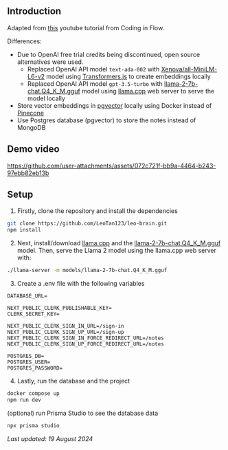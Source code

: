 ## Introduction
Adapted from [this](https://www.youtube.com/watch?v=mkJbEP5GeRA) youtube tutorial from Coding in Flow.

Differences:
- Due to OpenAI free trial credits being discontinued, open source alternatives were used.
  * Replaced OpenAI API model `text-ada-002` with [Xenova/all-MiniLM-L6-v2](https://huggingface.co/Xenova/all-MiniLM-L6-v2) model using [Transformers.js](https://huggingface.co/docs/transformers.js/en/index) to create embeddings locally
  * Replaced OpenAI API model `gpt-3.5-turbo` with [llama-2-7b-chat.Q4_K_M.gguf](https://huggingface.co/TheBloke/Llama-2-7B-Chat-GGUF) model using [llama.cpp](https://github.com/ggerganov/llama.cpp) web server to serve the model locally
- Store vector embeddings in [pgvector](https://github.com/pgvector/pgvector) locally using Docker instead of [Pinecone](https://www.pinecone.io/)
- Use Postgres database (pgvector) to store the notes instead of MongoDB

## Demo video
https://github.com/user-attachments/assets/072c721f-bb9a-4464-b243-97ebb82eb13b

## Setup
1. Firstly, clone the repository and install the dependencies
```bash
git clone https://github.com/LeoTan123/leo-brain.git
npm install
```

2. Next, install/download [llama.cpp](https://github.com/ggerganov/llama.cpp) and the [llama-2-7b-chat.Q4_K_M.gguf](https://huggingface.co/TheBloke/Llama-2-7B-Chat-GGUF) model. Then, serve the Llama 2 model using the llama.cpp web server with:
```bash
./llama-server -m models/llama-2-7b-chat.Q4_K_M.gguf
```

3. Create a .env file with the following variables
```
DATABASE_URL=

NEXT_PUBLIC_CLERK_PUBLISHABLE_KEY=
CLERK_SECRET_KEY=

NEXT_PUBLIC_CLERK_SIGN_IN_URL=/sign-in
NEXT_PUBLIC_CLERK_SIGN_UP_URL=/sign-up
NEXT_PUBLIC_CLERK_SIGN_IN_FORCE_REDIRECT_URL=/notes
NEXT_PUBLIC_CLERK_SIGN_UP_FORCE_REDIRECT_URL=/notes

POSTGRES_DB=
POSTGRES_USER=
POSTGRES_PASSWORD=
```

4. Lastly, run the database and the project
```bash
docker compose up
npm run dev
```
(optional) run Prisma Studio to see the database data
```bash
npx prisma studio
```

<i>Last updated: 19 August 2024</i>

